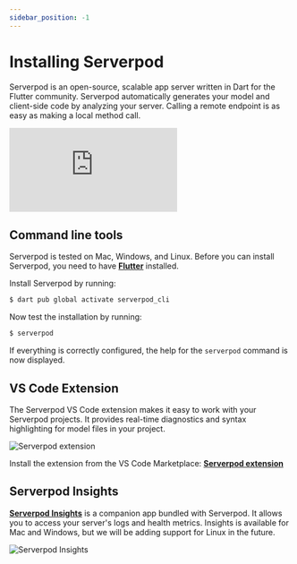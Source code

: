 ```yaml
---
sidebar_position: -1
---
```


# Installing Serverpod

Serverpod is an open-source, scalable app server written in Dart for the Flutter community. Serverpod automatically generates your model and client-side code by analyzing your server. Calling a remote endpoint is as easy as making a local method call.

<div style={{ position : 'relative', paddingBottom : '56.25%', height : '0' }}><iframe style={{ position : 'absolute', top : '0', left : '0', width : '100%', height : '100%' }} width="560" height="315" src="https://www.youtube-nocookie.com/embed/F7WKovEFdnw" title="YouTube video player" frameborder="0" allow="accelerometer; autoplay; clipboard-write; encrypted-media; gyroscope; picture-in-picture" allowfullscreen></iframe></div>

## Command line tools

Serverpod is tested on Mac, Windows, and Linux. Before you can install Serverpod, you need to have __[Flutter](https://flutter.dev/docs/get-started/install)__ installed.


Install Serverpod by running:

```bash
$ dart pub global activate serverpod_cli
```

Now test the installation by running:

```bash
$ serverpod
```

If everything is correctly configured, the help for the `serverpod` command is now displayed.

## VS Code Extension

The Serverpod VS Code extension makes it easy to work with your Serverpod projects. It provides real-time diagnostics and syntax highlighting for model files in your project.

![Serverpod extension](/img/syntax-highlighting.png)

Install the extension from the VS Code Marketplace: __[Serverpod extension](https://marketplace.visualstudio.com/items?itemName=serverpod.serverpod)__

## Serverpod Insights

__[Serverpod Insights](tools/insights)__ is a companion app bundled with Serverpod. It allows you to access your server's logs and health metrics. Insights is available for Mac and Windows, but we will be adding support for Linux in the future.

![Serverpod Insights](https://serverpod.dev/assets/img/serverpod-screenshot.webp)

